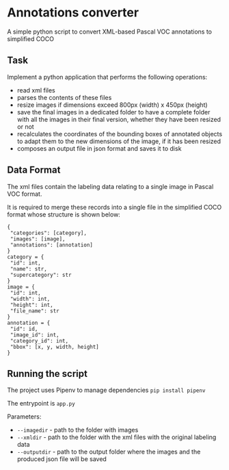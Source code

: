 # Annotations converter
A simple python script to convert XML-based Pascal VOC annotations to simplified COCO

## Task
Implement a python application that performs the following operations:
- read xml files
- parses the contents of these files
- resize images if dimensions exceed 800px (width) x 450px (height)
- save the final images in a dedicated folder to have a complete folder with all the images in their final version, whether they have been
resized or not
- recalculates the coordinates of the bounding boxes of annotated objects to adapt them to the new dimensions of the image, if it has been
resized
- composes an output file in json format and saves it to disk

## Data Format
The xml files contain the labeling data relating to a single image in Pascal VOC format.

It is required to merge these records into a single file in the simplified COCO format whose structure is shown below:

```
{
 "categories": [category],
 "images": [image],
 "annotations": [annotation]
}
category = {
 "id": int,
 "name": str,
 "supercategory": str
}
image = {
 "id": int,
 "width": int,
 "height": int,
 "file_name": str
}
annotation = {
 "id": id,
 "image_id": int,
 "category_id": int,
 "bbox": [x, y, width, height]
}
```

## Running the script
The project uses Pipenv to manage dependencies `pip install pipenv`

The entrypoint is `app.py`

Parameters:
- `--imagedir` - path to the folder with images
- `--xmldir` - path to the folder with the xml files with the original labeling data
- `--outputdir` - path to the output folder where the images and the produced json file will be saved

